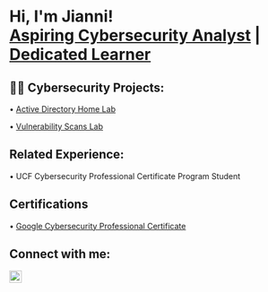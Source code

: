 <h1>Hi, I'm Jianni! <br/><a href="https://github.com/jianni02">Aspiring Cybersecurity Analyst</a> | <a href="https://www.linkedin.com/in/jianniaponte/">Dedicated Learner</a>

<h2>👨‍💻 Cybersecurity Projects:</h2>

<span>&#8226;</span> [Active Directory Home Lab](https://github.com/jianni02/ActiveDirectoryLab/blob/main/README.md)

<span>&#8226;</span> [Vulnerability Scans Lab](https://github.com/jianni02/VulnerabilityScanner)

<h2>Related Experience:</h2>
<span>&#8226;</span> UCF Cybersecurity Professional Certificate Program Student

<h2>Certifications</h2>

<span>&#8226;</span> [Google Cybersecurity Professional Certificate](https://coursera.org/share/2c42ce01c96be8c8b1839b4477d7a5ef)


<h2>Connect with me:</h2>

[<img align="left" alt="JianniAponte | LinkedIn" width="22px" src="https://cdn.jsdelivr.net/npm/simple-icons@v3/icons/linkedin.svg" />][linkedin]



[linkedin]: https://linkedin.com/in/jianniaponte/

